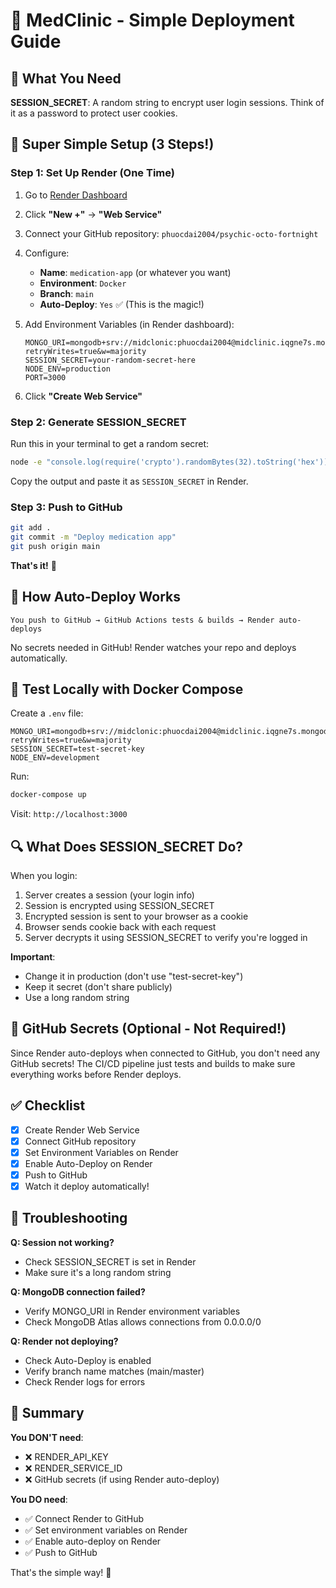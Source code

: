 # 🏥 MedClinic - Simple Deployment Guide

## 🎯 What You Need

**SESSION_SECRET**: A random string to encrypt user login sessions. Think of it as a password to protect user cookies.

## 🚀 Super Simple Setup (3 Steps!)

### Step 1: Set Up Render (One Time)

1. Go to [Render Dashboard](https://dashboard.render.com/)
2. Click **"New +"** → **"Web Service"**
3. Connect your GitHub repository: `phuocdai2004/psychic-octo-fortnight`
4. Configure:
   - **Name**: `medication-app` (or whatever you want)
   - **Environment**: `Docker`
   - **Branch**: `main`
   - **Auto-Deploy**: `Yes` ✅ (This is the magic!)

5. Add Environment Variables (in Render dashboard):
   ```
   MONGO_URI=mongodb+srv://midclonic:phuocdai2004@midclinic.iqgne7s.mongodb.net/medclinic?retryWrites=true&w=majority
   SESSION_SECRET=your-random-secret-here
   NODE_ENV=production
   PORT=3000
   ```

6. Click **"Create Web Service"**

### Step 2: Generate SESSION_SECRET

Run this in your terminal to get a random secret:
```bash
node -e "console.log(require('crypto').randomBytes(32).toString('hex'))"
```

Copy the output and paste it as `SESSION_SECRET` in Render.

### Step 3: Push to GitHub
```bash
git add .
git commit -m "Deploy medication app"
git push origin main
```

**That's it!** 🎉

## 🔄 How Auto-Deploy Works

```
You push to GitHub → GitHub Actions tests & builds → Render auto-deploys
```

No secrets needed in GitHub! Render watches your repo and deploys automatically.

## 🧪 Test Locally with Docker Compose

Create a `.env` file:
```env
MONGO_URI=mongodb+srv://midclonic:phuocdai2004@midclinic.iqgne7s.mongodb.net/medclinic?retryWrites=true&w=majority
SESSION_SECRET=test-secret-key
NODE_ENV=development
```

Run:
```bash
docker-compose up
```

Visit: `http://localhost:3000`

## 🔍 What Does SESSION_SECRET Do?

When you login:
1. Server creates a session (your login info)
2. Session is encrypted using SESSION_SECRET
3. Encrypted session is sent to your browser as a cookie
4. Browser sends cookie back with each request
5. Server decrypts it using SESSION_SECRET to verify you're logged in

**Important**: 
- Change it in production (don't use "test-secret-key")
- Keep it secret (don't share publicly)
- Use a long random string

## 📝 GitHub Secrets (Optional - Not Required!)

Since Render auto-deploys when connected to GitHub, you don't need any GitHub secrets! The CI/CD pipeline just tests and builds to make sure everything works before Render deploys.

## ✅ Checklist

- [x] Create Render Web Service
- [x] Connect GitHub repository
- [x] Set Environment Variables on Render
- [x] Enable Auto-Deploy on Render
- [x] Push to GitHub
- [x] Watch it deploy automatically!

## 🐛 Troubleshooting

**Q: Session not working?**
- Check SESSION_SECRET is set in Render
- Make sure it's a long random string

**Q: MongoDB connection failed?**
- Verify MONGO_URI in Render environment variables
- Check MongoDB Atlas allows connections from 0.0.0.0/0

**Q: Render not deploying?**
- Check Auto-Deploy is enabled
- Verify branch name matches (main/master)
- Check Render logs for errors

## 🎯 Summary

**You DON'T need**:
- ❌ RENDER_API_KEY
- ❌ RENDER_SERVICE_ID  
- ❌ GitHub secrets (if using Render auto-deploy)

**You DO need**:
- ✅ Connect Render to GitHub
- ✅ Set environment variables on Render
- ✅ Enable auto-deploy on Render
- ✅ Push to GitHub

That's the simple way! 🚀
